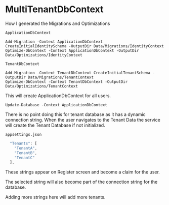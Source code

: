 # MultiTenantDbContext

How I generated the Migrations and Optimizations

`ApplicationDbContext`
```
Add-Migration -Context ApplicationDbContext CreateInitialIdentitySchema -OutputDir Data/Migrations/IdentityContext
Optimize-DbContext -Context ApplicationDbContext -OutputDir Data/Optimizations/IdentityContext
```

`TenantDbContext`
```
Add-Migration -Context TenantDbContext CreateInitialTenantSchema -OutputDir Data/Migrations/TenantContext
Optimize-DbContext -Context TenantDbContext -OutputDir Data/Optimizations/TenantContext
```


This will create ApplicationDbContext for all users. 
```
Update-Database -Context ApplicationDbContext
```

There is no point doing this for tenant database as it has a dynamic connection string.
When the user navigates to the Tenant Data the service will create the Tenant Database if not initialized.

`appsettings.json`
```js
  "Tenants": [
    "TenantA",
    "TenantB",
    "TenantC"
  ],

```
These strings appear on Register screen and become a claim for the user.

The selected string will also become part of the connection string for the database.

Adding more strings here will add more tenants.